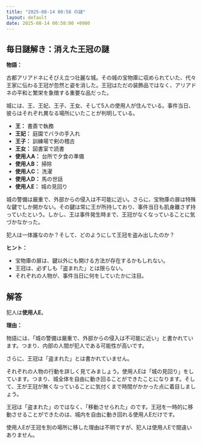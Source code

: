 ```yaml
---
title: "2025-08-14 00:58 の謎"
layout: default
date: 2025-08-14 00:58:00 +0900
---
```

## 毎日謎解き：消えた王冠の謎

**物語：**

古都アリアドネにそびえ立つ壮麗な城。その城の宝物庫に収められていた、代々王家に伝わる王冠が忽然と姿を消した。王冠はただの装飾品ではなく、アリアドネの平和と繁栄を象徴する重要な品だった。

城には、王、王妃、王子、王女、そして5人の使用人が住んでいる。事件当日、彼らはそれぞれ異なる場所にいたことが判明している。

*   **王：** 書斎で執務
*   **王妃：** 庭園でバラの手入れ
*   **王子：** 訓練場で剣の稽古
*   **王女：** 図書室で読書
*   **使用人A：** 台所で夕食の準備
*   **使用人B：** 掃除
*   **使用人C：** 洗濯
*   **使用人D：** 馬の世話
*   **使用人E：** 城の見回り

城の警備は厳重で、外部からの侵入は不可能に近い。さらに、宝物庫の扉は特殊な鍵でしか開かない。その鍵は常に王が所持しており、事件当日も肌身離さず持っていたという。しかし、王は事件発生時まで、王冠がなくなっていることに気づかなかった。

犯人は一体誰なのか？そして、どのようにして王冠を盗み出したのか？

**ヒント：**

*   宝物庫の扉は、鍵以外にも開ける方法が存在するかもしれない。
*   王冠は、必ずしも「盗まれた」とは限らない。
*   それぞれの人物が、事件当日に何をしていたかに注目。

## 解答

犯人は**使用人E**。

**理由：**

物語には、「城の警備は厳重で、外部からの侵入は不可能に近い」と書かれています。つまり、内部の人間が犯人である可能性が高いです。

さらに、王冠は「盗まれた」とは書かれていません。

それぞれの人物の行動を詳しく見てみましょう。使用人Eは「城の見回り」をしています。つまり、城全体を自由に動き回ることができたことになります。そして、王が王冠が無くなっていることに気付くまで時間がかかった点に着目しましょう。

王冠は「盗まれた」のではなく、「移動させられた」のです。王冠を一時的に移動させることができたのは、城内を自由に動き回れる使用人Eだけです。

使用人Eが王冠を別の場所に移した理由は不明ですが、犯人は使用人Eで間違いありません。
